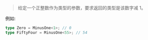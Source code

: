 <!--
 * @Author: xiongfeng '343138759@qq.com'
 * @Date: 2022-05-13 20:15:13
 * @LastEditors: xiongfeng '343138759@qq.com'
 * @LastEditTime: 2022-05-13 20:16:33
 * @FilePath: \Typescript练习d:\王者农药plus\web前端\ts-challenge\type-challenges\MinusOne\readme.md
 * @Description: 这是默认设置,请设置`customMade`, 打开koroFileHeader查看配置 进行设置: https://github.com/OBKoro1/koro1FileHeader/wiki/%E9%85%8D%E7%BD%AE
-->

> 给定一个正整数作为类型的参数，要求返回的类型是该数字减 1。

例如:

```ts
type Zero = MinusOne<1>; // 0
type FiftyFour = MinusOne<55>; // 54
```
